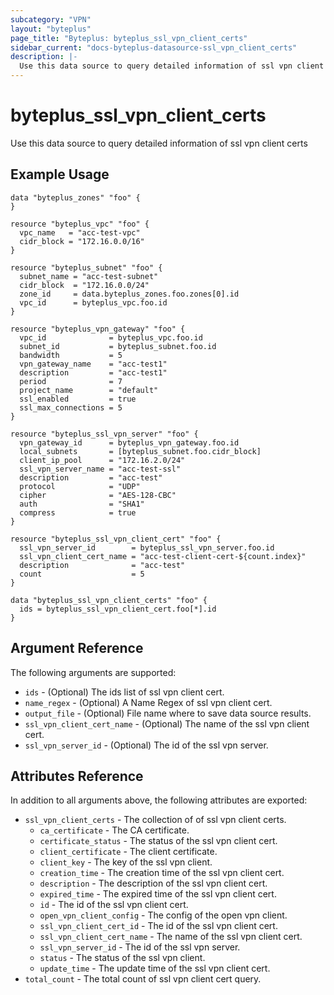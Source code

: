 ```yaml
---
subcategory: "VPN"
layout: "byteplus"
page_title: "Byteplus: byteplus_ssl_vpn_client_certs"
sidebar_current: "docs-byteplus-datasource-ssl_vpn_client_certs"
description: |-
  Use this data source to query detailed information of ssl vpn client certs
---
```

# byteplus_ssl_vpn_client_certs
Use this data source to query detailed information of ssl vpn client certs
## Example Usage
```hcl
data "byteplus_zones" "foo" {
}

resource "byteplus_vpc" "foo" {
  vpc_name   = "acc-test-vpc"
  cidr_block = "172.16.0.0/16"
}

resource "byteplus_subnet" "foo" {
  subnet_name = "acc-test-subnet"
  cidr_block  = "172.16.0.0/24"
  zone_id     = data.byteplus_zones.foo.zones[0].id
  vpc_id      = byteplus_vpc.foo.id
}

resource "byteplus_vpn_gateway" "foo" {
  vpc_id              = byteplus_vpc.foo.id
  subnet_id           = byteplus_subnet.foo.id
  bandwidth           = 5
  vpn_gateway_name    = "acc-test1"
  description         = "acc-test1"
  period              = 7
  project_name        = "default"
  ssl_enabled         = true
  ssl_max_connections = 5
}

resource "byteplus_ssl_vpn_server" "foo" {
  vpn_gateway_id      = byteplus_vpn_gateway.foo.id
  local_subnets       = [byteplus_subnet.foo.cidr_block]
  client_ip_pool      = "172.16.2.0/24"
  ssl_vpn_server_name = "acc-test-ssl"
  description         = "acc-test"
  protocol            = "UDP"
  cipher              = "AES-128-CBC"
  auth                = "SHA1"
  compress            = true
}

resource "byteplus_ssl_vpn_client_cert" "foo" {
  ssl_vpn_server_id        = byteplus_ssl_vpn_server.foo.id
  ssl_vpn_client_cert_name = "acc-test-client-cert-${count.index}"
  description              = "acc-test"
  count                    = 5
}

data "byteplus_ssl_vpn_client_certs" "foo" {
  ids = byteplus_ssl_vpn_client_cert.foo[*].id
}
```
## Argument Reference
The following arguments are supported:
* `ids` - (Optional) The ids list of ssl vpn client cert.
* `name_regex` - (Optional) A Name Regex of ssl vpn client cert.
* `output_file` - (Optional) File name where to save data source results.
* `ssl_vpn_client_cert_name` - (Optional) The name of the ssl vpn client cert.
* `ssl_vpn_server_id` - (Optional) The id of the ssl vpn server.

## Attributes Reference
In addition to all arguments above, the following attributes are exported:
* `ssl_vpn_client_certs` - The collection of of ssl vpn client certs.
    * `ca_certificate` - The CA certificate.
    * `certificate_status` - The status of the ssl vpn client cert.
    * `client_certificate` - The client certificate.
    * `client_key` - The key of the ssl vpn client.
    * `creation_time` - The creation time of the ssl vpn client cert.
    * `description` - The description of the ssl vpn client cert.
    * `expired_time` - The expired time of the ssl vpn client cert.
    * `id` - The id of the ssl vpn client cert.
    * `open_vpn_client_config` - The config of the open vpn client.
    * `ssl_vpn_client_cert_id` - The id of the ssl vpn client cert.
    * `ssl_vpn_client_cert_name` - The name of the ssl vpn client cert.
    * `ssl_vpn_server_id` - The id of the ssl vpn server.
    * `status` - The status of the ssl vpn client.
    * `update_time` - The update time of the ssl vpn client cert.
* `total_count` - The total count of ssl vpn client cert query.


